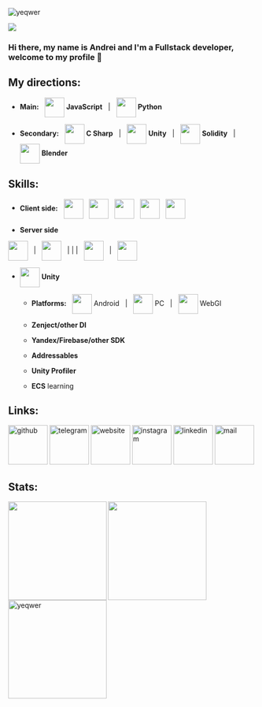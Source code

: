 <p align="left"> 
  <img src="https://komarev.com/ghpvc/?username=yeqwer&label=Profile%20views&color=blueviolet&style=flat" alt="yeqwer" /> 
</p>
<!-- ![I am Unity Developer](https://i.pinimg.com/originals/72/e9/c3/72e9c33f3327bfb2485c80b3188e41fb.gif) -->
<img src="https://i.pinimg.com/originals/65/a5/ec/65a5ec60b90f6b8faede3390ad5ee065.gif">

### Hi there, my name is Andrei and I'm a Fullstack developer, welcome to my profile 👋

<!---->

## **My directions:**

 * **Main:** &nbsp; <img height="40" align="center" src="https://img.icons8.com/?size=256&id=108784"> **JavaScript** &nbsp; | &nbsp; <img height="40" align="center" src="https://img.icons8.com/?size=256&id=13441"> **Python** &nbsp; 
 
 * **Secondary:** &nbsp; <img height="40" align="center" src="https://img.icons8.com/?size=256&id=55251"> **C Sharp** &nbsp; | &nbsp; <img height="40" align="center" src="https://img.icons8.com/?size=256&id=VLjW6zFrsq2F"> **Unity**  &nbsp; | &nbsp; <img height="40" align="center" src="https://img.icons8.com/?size=256&id=HOpiPSjPWNNd"> **Solidity** &nbsp; | &nbsp; <img height="40" align="center" src="https://img.icons8.com/?size=256&id=JwuCJ3weFjxo"> **Blender**  
  
<!---->

## **Skills:** <!-- Unity Profiler / usage SDK / DI / Addressables / ECS -->

 * **Client side:**
   &nbsp; <img height="40" align="center" src="https://img.icons8.com/?size=256&id=20909"> &nbsp; <img height="40" align="center" src="https://img.icons8.com/?size=256&id=21278"> &nbsp; <img height="40" align="center" src="https://img.icons8.com/?size=256&id=108784"> &nbsp; <img height="40" align="center" src="https://img.icons8.com/?size=256&id=wPohyHO_qO1a"> &nbsp; <img height="40" align="center" src="https://img.icons8.com/?size=256&id=wpZmKzk11AzJ "> &nbsp;
  
 * **Server side**

<img height="40" align="center" src="https://img.icons8.com/?size=256&id=cdYUlRaag9G9"> &nbsp; | &nbsp; <img height="40" align="center" src="https://img.icons8.com/?size=256&id=cvzmaEA4kC0o"> &nbsp; | |  | &nbsp; <img height="40" align="center" src="https://img.icons8.com/?size=256&id=g9mmSxx3SwAI"> &nbsp; | &nbsp; <img height="40" align="center" src="https://img.icons8.com/?size=256&id=UFXRpPFebwa2"> 

* <img height="40" align="center" src="https://img.icons8.com/?size=256&id=VLjW6zFrsq2F"> **Unity**

    * **Platforms:** &nbsp; <img height="40" align="center" src="https://img.icons8.com/?size=256&id=42882"> Android &nbsp; | &nbsp; <img height="40" align="center" src="https://img.icons8.com/?size=256&id=43262"> PC &nbsp; | &nbsp; <img height="40" align="center" src="https://img.icons8.com/?size=256&id=42909"> WebGl &nbsp;
     
    * **Zenject/other DI**
      
    * **Yandex/Firebase/other SDK**
      
    * **Addressables**
      
    * **Unity Profiler**
      
    * **ECS** learning
 
<!--  * <img height="40" align="center" src="https://img.icons8.com/?size=256&id=HOpiPSjPWNNd"> **Solidity**  -->

<!---->

## **Links:**

[<img src="https://img.icons8.com/?size=256&id=46565" alt="github" height='80'>](https://github.com/yeqwer)    [<img src='https://img.icons8.com/?size=256&id=103814' alt='telegram' height='80'>](https://t.me/haslaur)    [<img src='https://img.icons8.com/?size=256&id=42789' alt='website' height='80'>](https://yeqwer.netlify.app/)    [<img src='https://img.icons8.com/?size=256&id=42818' alt='instagram' height='80'>](https://www.instagram.com/qq.stfu.bb/)    [<img src='https://img.icons8.com/?size=256&id=42823' alt='linkedin' height='80'>](https://www.linkedin.com/in/yeqwer/)    [<img src='https://img.icons8.com/?size=256&id=oDrvIzA6u0Wu' alt='mail' height='80'>](mailto:andreymixler@gmail.com) 

<!---->

## **Stats:**

<a href="https://github.com/anuraghazra/github-readme-stats">
  <p> </p>
  <img height=200 align="left" src="https://github-readme-stats.vercel.app/api?username=yeqwer&show_icons=true&rank_icon=github&theme=dark&card_width=480" />
</a>
<a href="https://github.com/anuraghazra/convoychat">
  <p> </p>
  <img height=200 align="left" src="https://github-readme-stats.vercel.app/api/top-langs/?username=yeqwer&layout=compact&show_icons=true&theme=dark&card_width=406" />
</a>
<a href="https://git.io/streak-stats">
  <p> </p>
  <img height=200 align="left" src="https://github-readme-streak-stats.herokuapp.com?user=yeqwer&theme=dark&card_width=480" alt="yeqwer" />
</a>

<!---->


